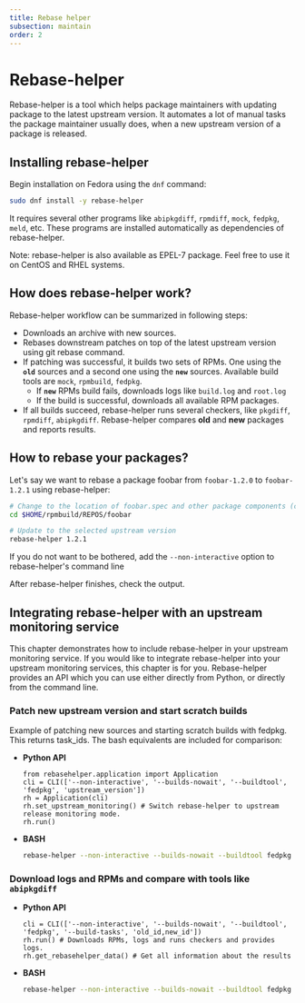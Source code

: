 ```yaml
---
title: Rebase helper
subsection: maintain
order: 2
---
```


# Rebase-helper
Rebase-helper is a tool which helps package maintainers with updating package to the latest upstream version.
It automates a lot of manual tasks the package maintainer usually does, when a new upstream version of a package is released.

## Installing rebase-helper
Begin installation on Fedora using the ``dnf`` command:

```sh
sudo dnf install -y rebase-helper
```

It requires several other programs like ``abipkgdiff``, ``rpmdiff``, ``mock``, ``fedpkg``, ``meld``, etc.
These programs are installed automatically as dependencies of rebase-helper.

Note: rebase-helper is also available as EPEL-7 package. Feel free to use it on CentOS and RHEL systems.

## How does rebase-helper work?
Rebase-helper workflow can be summarized in following steps:

- Downloads an archive with new sources.
- Rebases downstream patches on top of the latest upstream version using git rebase command.
- If patching was successful, it builds two sets of RPMs. One using the **``old``** sources and a second one using the **``new``** sources. Available build tools are ``mock``, ``rpmbuild``, ``fedpkg``.
  - If **``new``** RPMs build fails, downloads logs like `build.log` and `root.log`
  - If the build is successful, downloads all available RPM packages.
- If all builds succeed, rebase-helper runs several checkers, like ``pkgdiff``, ``rpmdiff``, ``abipkgdiff``. Rebase-helper compares **old** and **new** packages and reports results.

## How to rebase your packages?
Let's say we want to rebase a package foobar from ``foobar-1.2.0`` to ``foobar-1.2.1`` using rebase-helper:

```sh
# Change to the location of foobar.spec and other package components (cloned dist-git dir), e.g.
cd $HOME/rpmbuild/REPOS/foobar

# Update to the selected upstream version
rebase-helper 1.2.1
```

If you do not want to be bothered, add the ``--non-interactive`` option to rebase-helper's command line 

After rebase-helper finishes, check the output.

## Integrating rebase-helper with an upstream monitoring service

This chapter demonstrates how to include rebase-helper in your upstream monitoring service. 
If you would like to integrate rebase-helper into your upstream monitoring services, this chapter is for you.
Rebase-helper provides an API which you can use either directly from Python, or directly from the command line.

### Patch new upstream version and start scratch builds
Example of patching new sources and starting scratch builds with fedpkg.
 This returns task_ids. The bash equivalents are included for comparison:
 
* **Python API**

   ```python3
   from rebasehelper.application import Application
   cli = CLI(['--non-interactive', '--builds-nowait', '--buildtool', 'fedpkg', 'upstream_version'])
   rh = Application(cli)
   rh.set_upstream_monitoring() # Switch rebase-helper to upstream release monitoring mode.
   rh.run()
   ```

* **BASH**

   ```sh
   rebase-helper --non-interactive --builds-nowait --buildtool fedpkg upstream_version
   ```

### Download logs and RPMs and compare with tools like ``abipkgdiff``

* **Python API**

   ```python3
   cli = CLI(['--non-interactive', '--builds-nowait', '--buildtool', 'fedpkg', '--build-tasks', 'old_id,new_id'])
   rh.run() # Downloads RPMs, logs and runs checkers and provides logs.
   rh.get_rebasehelper_data() # Get all information about the results
   ```

* **BASH**

   ```sh
   rebase-helper --non-interactive --builds-nowait --buildtool fedpkg --build-tasks old_id,new_id
   ```
